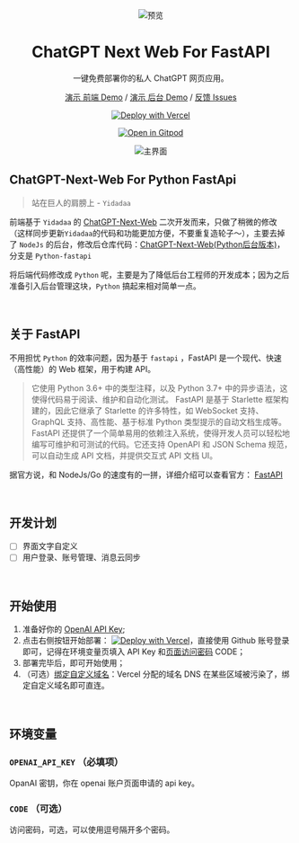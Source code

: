 <div align="center">
<img src="https://raw.githubusercontent.com/iszhouhuabo/ChatGPT-Next-Web/main/docs/images/icon.svg" alt="预览"/>

<h1 align="center">ChatGPT Next Web For FastAPI</h1>

一键免费部署你的私人 ChatGPT 网页应用。

[演示 前端 Demo](https://zhb.chatools.online/) / [演示 后台 Demo](https://chatgpt-next-web-fastapi.vercel.app/) / [反馈 Issues](https://github.com/iszhouhuabo/chatgpt-next-web-fastapi/issues)

[![Deploy with Vercel](https://vercel.com/button)](https://vercel.com/new/clone?repository-url=https%3A%2F%2Fgithub.com%2FYidadaa%2FChatGPT-Next-Web&env=OPENAI_API_KEY&env=CODE&project-name=chatgpt-next-web&repository-name=ChatGPT-Next-Web)

[![Open in Gitpod](https://gitpod.io/button/open-in-gitpod.svg)](https://gitpod.io/#https://github.com/iszhouhuabo/chatgpt-next-web-fastapi)

![主界面](https://github.com/iszhouhuabo/ChatGPT-Next-Web/blob/main/docs/images/cover.png)

</div>

## ChatGPT-Next-Web For Python FastApi 
> 站在巨人的肩膀上 - `Yidadaa`

前端基于 `Yidadaa` 的 [ChatGPT-Next-Web](https://github.com/Yidadaa/ChatGPT-Next-Web) 二次开发而来，只做了稍微的修改（这样同步更新`Yidadaa`的代码和功能更加方便，不要重复造轮子～），主要去掉了 `NodeJs` 的后台，修改后仓库代码：[ChatGPT-Next-Web(Python后台版本)](https://github.com/iszhouhuabo/ChatGPT-Next-Web)，分支是 `Python-fastapi`

将后端代码修改成 `Python` 呢，主要是为了降低后台工程师的开发成本；因为之后准备引入后台管理这块，`Python` 搞起来相对简单一点。

<br/>

## 关于 FastAPI
不用担忧 `Python` 的效率问题，因为基于 `fastapi` ，FastAPI 是一个现代、快速（高性能）的 Web 框架，用于构建 API。
> 它使用 Python 3.6+ 中的类型注释，以及 Python 3.7+ 中的异步语法，这使得代码易于阅读、维护和自动化测试。
> FastAPI 是基于 Starlette 框架构建的，因此它继承了 Starlette 的许多特性，如 WebSocket 支持、GraphQL 支持、高性能、基于标准 Python 类型提示的自动文档生成等。
> FastAPI 还提供了一个简单易用的依赖注入系统，使得开发人员可以轻松地编写可维护和可测试的代码。它还支持 OpenAPI 和 JSON Schema 规范，可以自动生成 API 文档，并提供交互式 API 文档 UI。

据官方说，和 NodeJs/Go 的速度有的一拼，详细介绍可以查看官方： [FastAPI](https://fastapi.tiangolo.com)

<br/>

## 开发计划
- [ ] 界面文字自定义
- [ ] 用户登录、账号管理、消息云同步

<br/>

## 开始使用

1. 准备好你的 [OpenAI API Key](https://platform.openai.com/account/api-keys);
2. 点击右侧按钮开始部署：
   [![Deploy with Vercel](https://vercel.com/button)](https://vercel.com/new/clone?repository-url=https://github.com/iszhouhuabo/chatgpt-next-web-fastapi&env=OPENAI_API_KEY&env=CODE&project-name=chatgpt-next-web&repository-name=ChatGPT-Next-Web)，直接使用 Github 账号登录即可，记得在环境变量页填入 API Key 和[页面访问密码](#配置页面访问密码) CODE；
3. 部署完毕后，即可开始使用；
4. （可选）[绑定自定义域名](https://vercel.com/docs/concepts/projects/domains/add-a-domain)：Vercel 分配的域名 DNS 在某些区域被污染了，绑定自定义域名即可直连。

<br/>

## 环境变量

### `OPENAI_API_KEY` （必填项）

OpanAI 密钥，你在 openai 账户页面申请的 api key。

### `CODE` （可选）

访问密码，可选，可以使用逗号隔开多个密码。
